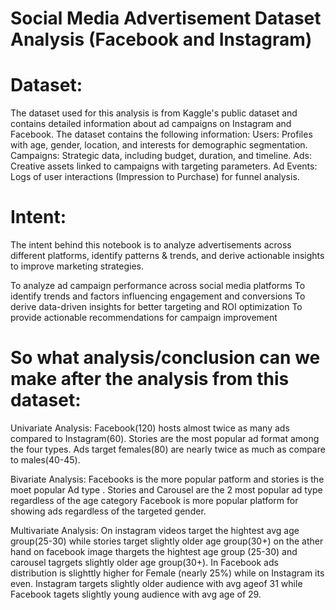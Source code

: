 # Social Media Advertisement Dataset Analysis (Facebook and Instagram)

# Dataset:
The dataset used for this analysis is from Kaggle's public dataset and contains detailed information about ad campaigns on Instagram and Facebook. The dataset contains the following information: 
  Users: Profiles with age, gender, location, and interests for demographic segmentation.
  Campaigns: Strategic data, including budget, duration, and timeline.
  Ads: Creative assets linked to campaigns with targeting parameters.
  Ad Events: Logs of user interactions (Impression to Purchase) for funnel analysis.

# Intent:
The intent behind this notebook is to analyze advertisements across different platforms, identify patterns & trends, and derive actionable insights to improve marketing strategies.

  To analyze ad campaign performance across social media platforms
  To identify trends and factors influencing engagement and conversions
  To derive data-driven insights for better targeting and ROI optimization
  To provide actionable recommendations for campaign improvement

# So what analysis/conclusion can we make after the analysis from this dataset:
Univariate Analysis: 
  Facebook(120) hosts almost twice as many ads compared to Instagram(60).
  Stories are the most popular ad format among the four types.
  Ads target females(80) are nearly twice as much as compare to males(40-45).

Bivariate Analysis:
  Facebooks is the more popular patform and stories is the moet popular Ad type .
  Stories and Carousel are the 2 most popular ad type regardless of the age category
  Facebook is more popular platform for showing ads regardless of the targeted gender.

Multivariate Analysis:
  On instagram videos target the hightest avg age group(25-30) while stories target slightly older age group(30+) on the ather hand on facebook image thargets the hightest age group (25-30) and carousel tagrgets slightly older age group(30+).
  In Facebook ads distribution is slighttly higher for Female (nearly 25%) while on Instagram its even.
  Instagram targets slightly older audience with avg ageof 31 while Facebook tagets slightly young audience with avg age of 29. 




